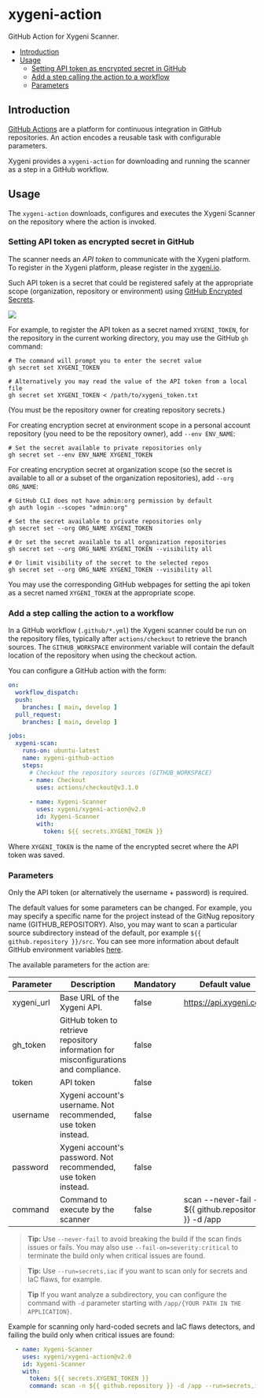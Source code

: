 # xygeni-action

GitHub Action for Xygeni Scanner.

<!-- toc -->

- [Introduction](#introduction)
- [Usage](#usage)
  * [Setting API token as encrypted secret in GitHub](#setting-api-token-as-encrypted-secret-in-github)
  * [Add a step calling the action to a workflow](#add-a-step-calling-the-action-to-a-workflow)
  * [Parameters](#parameters)

<!-- tocstop -->

## Introduction

[GitHub Actions](https://docs.github.com/en/actions) are a platform for continuous integration in GitHub repositories. 
An action encodes a reusable task with configurable parameters.

Xygeni provides a `xygeni-action` for downloading and running the scanner as a step in a GitHub workflow.

## Usage

The `xygeni-action` downloads, configures and executes the Xygeni Scanner on the repository where the action is invoked. 

### Setting API token as encrypted secret in GitHub

The scanner needs an *API token* to communicate with the Xygeni platform. To register in the Xygeni platform, please register in the [xygeni.io](https://xygeni.io/book-a-demo). 

Such API token is a secret that could be registered safely at the appropriate scope (organization, repository or environment) using [GitHub Encrypted Secrets](https://docs.github.com/en/actions/security-guides/encrypted-secrets).

![](images/i01_secret.png)

For example, to register the API token as a secret named `XYGENI_TOKEN`, for the repository in the current working directory, you may use the GitHub `gh` command:

```shell
# The command will prompt you to enter the secret value
gh secret set XYGENI_TOKEN

# Alternatively you may read the value of the API token from a local file
gh secret set XYGENI_TOKEN < /path/to/xygeni_token.txt
```

(You must be the repository owner for creating repository secrets.)

For creating encryption secret at environment scope in a personal account repository (you need to be the repository owner), add `--env ENV_NAME`:

```shell
# Set the secret available to private repositories only
gh secret set --env ENV_NAME XYGENI_TOKEN
```

For creating encryption secret at organization scope (so the secret is available to all or a subset of the organization repositories), add `--org ORG_NAME`:

```shell
# GitHub CLI does not have admin:org permission by default
gh auth login --scopes "admin:org"

# Set the secret available to private repositories only
gh secret set --org ORG_NAME XYGENI_TOKEN

# Or set the secret available to all organization repositories
gh secret set --org ORG_NAME XYGENI_TOKEN --visibility all

# Or limit visibility of the secret to the selected repos
gh secret set --org ORG_NAME XYGENI_TOKEN --visibility all
```

You may use the corresponding GitHub webpages for setting the api token as a secret named `XYGENI_TOKEN` at the appropriate scope.

### Add a step calling the action to a workflow

In a GitHub workflow (`.github/*.yml`) the Xygeni scanner could be run on the repository files, 
typically after `actions/checkout` to retrieve the branch sources. 
The `GITHUB_WORKSPACE` environment variable will contain the default location of the repository when using the checkout action.

You can configure a GitHub action with the form:
```yaml
on:
  workflow_dispatch:
  push:
    branches: [ main, develop ]
  pull_request:
    branches: [ main, develop ]

jobs:
  xygeni-scan:
    runs-on: ubuntu-latest
    name: xygeni-github-action
    steps:
      # Checkout the repository sources (GITHUB_WORKSPACE)
      - name: Checkout
        uses: actions/checkout@v3.1.0
        
      - name: Xygeni-Scanner
        uses: xygeni/xygeni-action@v2.0
        id: Xygeni-Scanner
        with:
          token: ${{ secrets.XYGENI_TOKEN }}
```

Where `XYGENI_TOKEN` is the name of the encrypted secret where the API token was saved.


### Parameters

Only the API token (or alternatively the username + password) is required.

The default values for some parameters can be changed. For example, you may specify a specific name for the project instead of the GitNug repository name (GITHUB_REPOSITORY). Also, you may want to scan a particular source subdirectory instead of the default, por example `${{ github.repository }}/src`. 
You can see more information about default GitHub environment variables [here](https://docs.github.com/en/actions/learn-github-actions/environment-variables#default-environment-variables).

The available parameters for the action are:

| Parameter            | Description                                                                                                                                                    | Mandatory | Default value                  |
|----------------------|----------------------------------------------------------------------------------------------------------------------------------------------------------------|-----------|--------------------------------|
| xygeni_url           | Base URL of the Xygeni API.                                                                                                                                    | false     | https://api.xygeni.com         |
| gh_token             | GitHub token to retrieve repository information for misconfigurations and compliance. | false | |
| token                | API token                                                                                                                                                      | false     |                                |
| username             | Xygeni account's username. Not recommended, use token instead.                                                                                                 | false     |                                |
| password             | Xygeni account's password. Not recommended, use token instead.                                                                                                 | false     |                                |
| command              | Command to execute by the scanner  | false     |  scan --never-fail -n ${{ github.repository }} -d /app |

> **Tip:** Use `--never-fail` to avoid breaking the build if the scan finds issues or fails.
> You may also use `--fail-on=severity:critical` to terminate the build only when critical issues are found.

> **Tip:** Use `--run=secrets,iac` if you want to scan only for secrets and IaC flaws, for example.

> **Tip** If you want analyze a subdirectory, you can configure the command with `-d` parameter starting with `/app/{YOUR PATH IN THE APPLICATION}`.

Example for scanning only hard-coded secrets and IaC flaws detectors, and failing the build only when critical issues are found:

```yaml
  - name: Xygeni-Scanner
    uses: xygeni/xygeni-action@v2.0
    id: Xygeni-Scanner
    with:
      token: ${{ secrets.XYGENI_TOKEN }}
      command: scan -n ${{ github.repository }} -d /app --run=secrets,iac --fail-on=severity:critical
```



